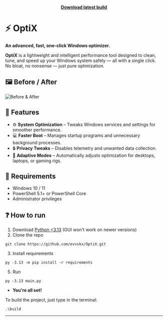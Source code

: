 <p align="center">
  <a href="https://github.com/evvskx/OptiX/releases/latest/download/OptiX.exe">
    <b>Download latest build</b>
  </a>
</p>


# ⚡ OptiX

**An advanced, fast, one-click Windows optimizer.**

**OptiX** is a lightweight and intelligent performance tool designed to clean, tune, and speed up your Windows system safely — all with a single click.  
No bloat, no nonsense — just pure optimization.


## 🖼️ Before / After

![Before & After](https://i.imgur.com/nISRZ1P.png)


## 🚀 Features
  
- ⚙️ **System Optimization** – Tweaks Windows services and settings for smoother performance.  
- 💻 **Faster Boot** – Manages startup programs and unnecessary background processes.  
- 🔒 **Privacy Tweaks** – Disables telemetry and unwanted data collection.  
- 🧠 **Adaptive Modes** – Automatically adjusts optimization for desktops, laptops, or gaming rigs.

## 🧩 Requirements

- Windows 10 / 11  
- PowerShell 5.1+ or PowerShell Core  
- Administrator privileges

## ❓ How to run

1. Download [Python <3.13](https://www.python.org/downloads/release/python-3138/) (GUI won't work on newer versions)
2. Clone the repo
```
git clone https://github.com/evvskx/OptiX.git
```
3. Install requirements
```
py -3.13 -m pip install -r requirements
```
5. Run
```
py -3.13 main.py
```
- **You're all set!**

To build the project, just type in the terminal:
```
.\build
```

---
